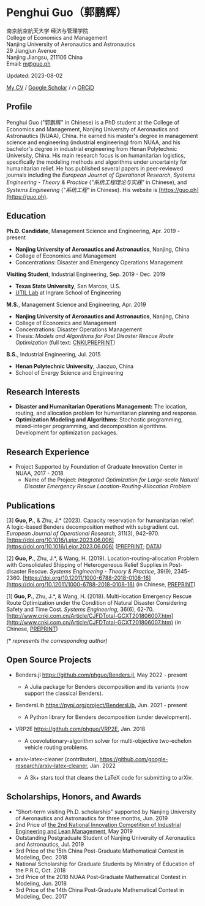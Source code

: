 # Penghui Guo（郭鹏辉）

南京航空航天大学 经济与管理学院<br>
College of Economics and Management<br>
Nanjing University of Aeronautics and Astronautics <br>
29 Jiangjun Avenue<br>
Nanjing Jiangsu, 211106 China<br>
Email: m@guo.ph<br>

Updated: 2023-08-02

[My CV](https://guo.ph/Penghui_Guo_CV.pdf)  / [Google Scholar](https://scholar.google.com/citations?user=RDLsl7AAAAAJ) / [<img src="https://orcid.org/sites/default/files/images/orcid_16x16.png" style="width:.8em;margin-right:.2em;" alt="ORCID iD icon">ORCiD](https://orcid.org/0000-0003-3435-6761)

## Profile

Penghui Guo ("郭鹏辉" in Chinese) is a PhD student at the College of Economics and Management, Nanjing University of Aeronautics and Astronautics (NUAA), China. He earned his master's degree in management science and engineering (industrial engineering) from NUAA, and his bachelor's degree in industrial engineering from Henan Polytechnic University, China. His main research focus is on humanitarian logistics, specifically the modeling methods and algorithms under uncertainty for humanitarian relief. He has published several papers in peer-reviewed journals including the _European Journal of Operational Research_, _Systems Engineering - Theory & Practice_ (_"系统工程理论与实践"_ in Chinese), and _Systems Engineering_ (_"系统工程"_ in Chinese). His website is [https://guo.ph](https://guo.ph).

## Education

__Ph.D. Candidate__, Management Science and Engineering, Apr. 2019 - present
- __Nanjing University of Aeronautics and Astronautics__, Nanjing, China
- College of Economics and Management
- Concentrations: Disaster and Emergency Operations Management

__Visiting Student__, Industrial Engineering, Sep. 2019 - Dec. 2019
- __Texas State University__, San Marcos, U.S.
- [UTIL Lab](https://dong.wp.txstate.edu/) at Ingram School of Engineering

__M.S.__, Management Science and Engineering, Apr. 2019
- __Nanjing University of Aeronautics and Astronautics__, Nanjing, China
- College of Economics and Management
- Concentrations: Disaster Operations Management<br>
- Thesis: _Models and Algorithms for Post Disaster Rescue Route Optimization_ (full text: [CNKI](https://doi.org/10.27239/d.cnki.gnhhu.2019.001191),[PREPRINT](https://guo.ph/publication/zh-MasterThesis.pdf))

__B.S.__, Industrial Engineering, Jul. 2015
- __Henan Polytechnic University__, Jiaozuo, China
- School of Energy Science and Engineering

## Research Interests

- __Disaster and Humanitarian Operations Management:__ The location, routing, and allocation problem for humanitarian planning and response.
- __Optimization Modeling and Algorithms:__ Stochastic programming, mixed-integer programming, and decomposition algorithms. Development for optimization packages.

## Research Experience

- Project Supported by Foundation of Graduate Innovation Center in NUAA, 2017 - 2018
    - Name of the Project: _Integrated Optimization for Large-scale Natural Disaster Emergency Rescue Location-Routing-Allocation Problem_

## Publications

[3] __Guo, P.__, & Zhu, J.* (2023). Capacity reservation for humanitarian relief: A logic-based Benders decomposition method with subgradient cut. _European Journal of Operational Research_, 311(3), 942–970. [https://doi.org/10.1016/j.ejor.2023.06.006](https://doi.org/10.1016/j.ejor.2023.06.006) ([PREPRINT](https://guo.ph/publication/CapacityReservationHumanitarian2023.pdf); [DATA](https://github.com/phguo/cap-res-data))

[2] __Guo, P.__, Zhu, J.*, & Wang, H. (2019). Location-routing-allocation Problem with Consolidated Shipping of Heterogeneous Relief Supplies in Post-disaster Rescue. _Systems Engineering - Theory & Practice_, 39(9), 2345-2360. [https://doi.org/10.12011/1000-6788-2018-0108-16](https://doi.org/10.12011/1000-6788-2018-0108-16) (in Chinese, [PREPRINT](https://guo.ph/publication/zh-LocationRoutingAllocation.pdf))

[1] __Guo, P.__, Zhu, J.*, & Wang, H. (2018). Multi-location Emergency Rescue Route Optimization under the Condition of Natural Disaster Considering Safety and Time Cost. _Systems Engineering_, 36(6), 62-70. [http://www.cnki.com.cn/Article/CJFDTotal-GCXT201806007.htm](http://www.cnki.com.cn/Article/CJFDTotal-GCXT201806007.htm) (in Chinese, [PREPRINT](https://guo.ph/publication/zh-RiskTime.pdf))

_(* represents the corresponding author)_

## Open Source Projects

- Benders.jl https://github.com/phguo/Benders.jl, May 2022 - present
  - A Julia package for Benders decomposition and its variants (now support the classical Benders).

- BendersLib https://pypi.org/project/BendersLib, Jun. 2021 - present
  - A Python library for Benders decomposition (under development).
- VRP2E https://github.com/phguo/VRP2E, Jan. 2018
  - A coevolutionary-algorithm solver for multi-objective two-echelon vehicle routing problems.
- arxiv-latex-cleaner (contributor), https://github.com/google-research/arxiv-latex-cleaner, Jan. 2022
  - A 3k+ stars tool that cleans the LaTeX code for submitting to arXiv. 


## Scholarships, Honors, and Awards

- "Short-term visiting Ph.D. scholarship" supported by Nanjing University of Aeronautics and Astronautics for three months, Jun. 2019
- 2nd Price of [the 2nd National Innovation Competition of Industrial Engineering and Lean Management](http://ielean.cn/), May 2019
- Outstanding Postgraduate Student of Nanjing University of Aeronautics and Astronautics, Jul. 2019
- 3rd Price of the 15th China Post-Graduate Mathematical Contest in Modeling, Dec. 2018
- National Scholarship for Graduate Students by Ministry of Education of the P.R.C, Oct. 2018
- 3rd Price of the 2018 NUAA Post-Graduate Mathematical Contest in Modeling, Jun. 2018
- 3rd Price of the 14th China Post-Graduate Mathematical Contest in Modeling, Dec. 2017
